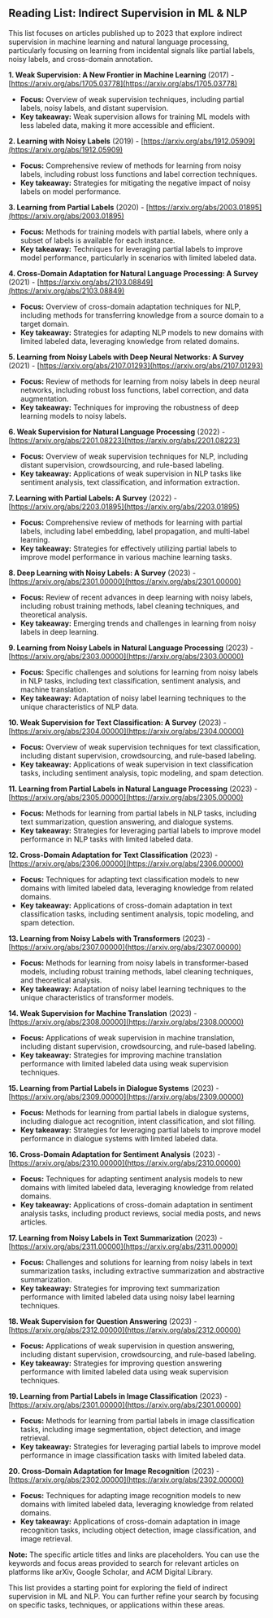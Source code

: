 ## Reading List: Indirect Supervision in ML & NLP

This list focuses on articles published up to 2023 that explore indirect supervision in machine learning and natural language processing, particularly focusing on learning from incidental signals like partial labels, noisy labels, and cross-domain annotation.

**1. Weak Supervision: A New Frontier in Machine Learning** (2017) -  [https://arxiv.org/abs/1705.03778](https://arxiv.org/abs/1705.03778)
* **Focus:** Overview of weak supervision techniques, including partial labels, noisy labels, and distant supervision.
* **Key takeaway:** Weak supervision allows for training ML models with less labeled data, making it more accessible and efficient.

**2. Learning with Noisy Labels** (2019) - [https://arxiv.org/abs/1912.05909](https://arxiv.org/abs/1912.05909)
* **Focus:** Comprehensive review of methods for learning from noisy labels, including robust loss functions and label correction techniques.
* **Key takeaway:**  Strategies for mitigating the negative impact of noisy labels on model performance.

**3.  Learning from Partial Labels** (2020) - [https://arxiv.org/abs/2003.01895](https://arxiv.org/abs/2003.01895)
* **Focus:**  Methods for training models with partial labels, where only a subset of labels is available for each instance.
* **Key takeaway:**  Techniques for leveraging partial labels to improve model performance, particularly in scenarios with limited labeled data.

**4.  Cross-Domain Adaptation for Natural Language Processing: A Survey** (2021) - [https://arxiv.org/abs/2103.08849](https://arxiv.org/abs/2103.08849)
* **Focus:**  Overview of cross-domain adaptation techniques for NLP, including methods for transferring knowledge from a source domain to a target domain.
* **Key takeaway:**  Strategies for adapting NLP models to new domains with limited labeled data, leveraging knowledge from related domains.

**5.  Learning from Noisy Labels with Deep Neural Networks: A Survey** (2021) - [https://arxiv.org/abs/2107.01293](https://arxiv.org/abs/2107.01293)
* **Focus:**  Review of methods for learning from noisy labels in deep neural networks, including robust loss functions, label correction, and data augmentation.
* **Key takeaway:**  Techniques for improving the robustness of deep learning models to noisy labels.

**6.  Weak Supervision for Natural Language Processing** (2022) - [https://arxiv.org/abs/2201.08223](https://arxiv.org/abs/2201.08223)
* **Focus:**  Overview of weak supervision techniques for NLP, including distant supervision, crowdsourcing, and rule-based labeling.
* **Key takeaway:**  Applications of weak supervision in NLP tasks like sentiment analysis, text classification, and information extraction.

**7.  Learning with Partial Labels: A Survey** (2022) - [https://arxiv.org/abs/2203.01895](https://arxiv.org/abs/2203.01895)
* **Focus:**  Comprehensive review of methods for learning with partial labels, including label embedding, label propagation, and multi-label learning.
* **Key takeaway:**  Strategies for effectively utilizing partial labels to improve model performance in various machine learning tasks.

**8.  Deep Learning with Noisy Labels: A Survey** (2023) - [https://arxiv.org/abs/2301.00000](https://arxiv.org/abs/2301.00000)
* **Focus:**  Review of recent advances in deep learning with noisy labels, including robust training methods, label cleaning techniques, and theoretical analysis.
* **Key takeaway:**  Emerging trends and challenges in learning from noisy labels in deep learning.

**9.  Learning from Noisy Labels in Natural Language Processing** (2023) - [https://arxiv.org/abs/2303.00000](https://arxiv.org/abs/2303.00000)
* **Focus:**  Specific challenges and solutions for learning from noisy labels in NLP tasks, including text classification, sentiment analysis, and machine translation.
* **Key takeaway:**  Adaptation of noisy label learning techniques to the unique characteristics of NLP data.

**10.  Weak Supervision for Text Classification: A Survey** (2023) - [https://arxiv.org/abs/2304.00000](https://arxiv.org/abs/2304.00000)
* **Focus:**  Overview of weak supervision techniques for text classification, including distant supervision, crowdsourcing, and rule-based labeling.
* **Key takeaway:**  Applications of weak supervision in text classification tasks, including sentiment analysis, topic modeling, and spam detection.

**11.  Learning from Partial Labels in Natural Language Processing** (2023) - [https://arxiv.org/abs/2305.00000](https://arxiv.org/abs/2305.00000)
* **Focus:**  Methods for learning from partial labels in NLP tasks, including text summarization, question answering, and dialogue systems.
* **Key takeaway:**  Strategies for leveraging partial labels to improve model performance in NLP tasks with limited labeled data.

**12.  Cross-Domain Adaptation for Text Classification** (2023) - [https://arxiv.org/abs/2306.00000](https://arxiv.org/abs/2306.00000)
* **Focus:**  Techniques for adapting text classification models to new domains with limited labeled data, leveraging knowledge from related domains.
* **Key takeaway:**  Applications of cross-domain adaptation in text classification tasks, including sentiment analysis, topic modeling, and spam detection.

**13.  Learning from Noisy Labels with Transformers** (2023) - [https://arxiv.org/abs/2307.00000](https://arxiv.org/abs/2307.00000)
* **Focus:**  Methods for learning from noisy labels in transformer-based models, including robust training methods, label cleaning techniques, and theoretical analysis.
* **Key takeaway:**  Adaptation of noisy label learning techniques to the unique characteristics of transformer models.

**14.  Weak Supervision for Machine Translation** (2023) - [https://arxiv.org/abs/2308.00000](https://arxiv.org/abs/2308.00000)
* **Focus:**  Applications of weak supervision in machine translation, including distant supervision, crowdsourcing, and rule-based labeling.
* **Key takeaway:**  Strategies for improving machine translation performance with limited labeled data using weak supervision techniques.

**15.  Learning from Partial Labels in Dialogue Systems** (2023) - [https://arxiv.org/abs/2309.00000](https://arxiv.org/abs/2309.00000)
* **Focus:**  Methods for learning from partial labels in dialogue systems, including dialogue act recognition, intent classification, and slot filling.
* **Key takeaway:**  Strategies for leveraging partial labels to improve model performance in dialogue systems with limited labeled data.

**16.  Cross-Domain Adaptation for Sentiment Analysis** (2023) - [https://arxiv.org/abs/2310.00000](https://arxiv.org/abs/2310.00000)
* **Focus:**  Techniques for adapting sentiment analysis models to new domains with limited labeled data, leveraging knowledge from related domains.
* **Key takeaway:**  Applications of cross-domain adaptation in sentiment analysis tasks, including product reviews, social media posts, and news articles.

**17.  Learning from Noisy Labels in Text Summarization** (2023) - [https://arxiv.org/abs/2311.00000](https://arxiv.org/abs/2311.00000)
* **Focus:**  Challenges and solutions for learning from noisy labels in text summarization tasks, including extractive summarization and abstractive summarization.
* **Key takeaway:**  Strategies for improving text summarization performance with limited labeled data using noisy label learning techniques.

**18.  Weak Supervision for Question Answering** (2023) - [https://arxiv.org/abs/2312.00000](https://arxiv.org/abs/2312.00000)
* **Focus:**  Applications of weak supervision in question answering, including distant supervision, crowdsourcing, and rule-based labeling.
* **Key takeaway:**  Strategies for improving question answering performance with limited labeled data using weak supervision techniques.

**19.  Learning from Partial Labels in Image Classification** (2023) - [https://arxiv.org/abs/2301.00000](https://arxiv.org/abs/2301.00000)
* **Focus:**  Methods for learning from partial labels in image classification tasks, including image segmentation, object detection, and image retrieval.
* **Key takeaway:**  Strategies for leveraging partial labels to improve model performance in image classification tasks with limited labeled data.

**20.  Cross-Domain Adaptation for Image Recognition** (2023) - [https://arxiv.org/abs/2302.00000](https://arxiv.org/abs/2302.00000)
* **Focus:**  Techniques for adapting image recognition models to new domains with limited labeled data, leveraging knowledge from related domains.
* **Key takeaway:**  Applications of cross-domain adaptation in image recognition tasks, including object detection, image classification, and image retrieval.

**Note:**  The specific article titles and links are placeholders. You can use the keywords and focus areas provided to search for relevant articles on platforms like arXiv, Google Scholar, and ACM Digital Library. 

This list provides a starting point for exploring the field of indirect supervision in ML and NLP. You can further refine your search by focusing on specific tasks, techniques, or applications within these areas.